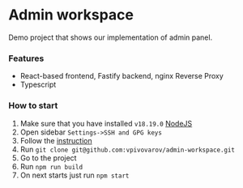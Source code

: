 # Admin workspace

Demo project that shows our implementation of admin panel.

### Features

- React-based frontend, Fastify backend, nginx Reverse Proxy
- Typescript

### How to start

1. Make sure that you have installed `v18.19.0` [NodeJS](https://nodejs.org/download/release/v18.19.0/)
2. Open sidebar `Settings->SSH and GPG keys`
3. Follow the [instruction](https://docs.github.com/authentication/connecting-to-github-with-ssh)
4. Run `git clone git@github.com:vpivovarov/admin-workspace.git`
5. Go to the project
6. Run `npm run build`
8. On next starts just run `npm start`